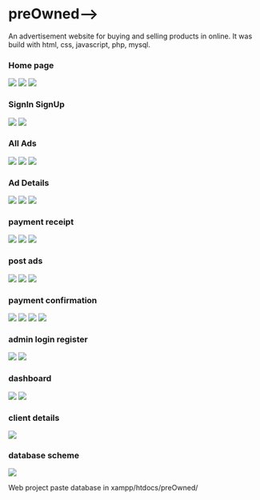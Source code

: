
# preOwned-->
  An advertisement website for buying and selling products in online. It was build with html, css, javascript, php, mysql.

### Home page
![](https://github.com/saimoon-oman/preOwned/blob/main/screenshots_of_website/User/Homepage_1.png)
![](https://github.com/saimoon-oman/preOwned/blob/main/screenshots_of_website/User/Homepage_2.png)
![](https://github.com/saimoon-oman/preOwned/blob/main/screenshots_of_website/User/Homepage_3.png)

### SignIn SignUp
![](https://github.com/saimoon-oman/preOwned/blob/main/screenshots_of_website/User/signin_signup4.png)
![](https://github.com/saimoon-oman/preOwned/blob/main/screenshots_of_website/User/signin_signup5.png)

### All Ads
![](https://github.com/saimoon-oman/preOwned/blob/main/screenshots_of_website/User/All_Ads6.png)
![](https://github.com/saimoon-oman/preOwned/blob/main/screenshots_of_website/User/All_Ads7.png)
![](https://github.com/saimoon-oman/preOwned/blob/main/screenshots_of_website/User/All_Ads8.png)

### Ad Details
![](https://github.com/saimoon-oman/preOwned/blob/main/screenshots_of_website/User/Ad_Details_9.png)
![](https://github.com/saimoon-oman/preOwned/blob/main/screenshots_of_website/User/Ad_Details_10.png)
![](https://github.com/saimoon-oman/preOwned/blob/main/screenshots_of_website/User/Ad_Details_11.png)

### payment receipt
![](https://github.com/saimoon-oman/preOwned/blob/main/screenshots_of_website/User/payment_receipt_12.png)
![](https://github.com/saimoon-oman/preOwned/blob/main/screenshots_of_website/User/payment_receipt_13.png)
![](https://github.com/saimoon-oman/preOwned/blob/main/screenshots_of_website/User/payment_receipt_14.png)

### post ads
![](https://github.com/saimoon-oman/preOwned/blob/main/screenshots_of_website/User/post_ad_15.png)
![](https://github.com/saimoon-oman/preOwned/blob/main/screenshots_of_website/User/post_ad_16.png)
![](https://github.com/saimoon-oman/preOwned/blob/main/screenshots_of_website/User/post_ad_17.png)

### payment confirmation
![](https://github.com/saimoon-oman/preOwned/blob/main/screenshots_of_website/User/payment_confirmation_18.png)
![](https://github.com/saimoon-oman/preOwned/blob/main/screenshots_of_website/User/payment_confirmation_19.png)
![](https://github.com/saimoon-oman/preOwned/blob/main/screenshots_of_website/User/payment_confirmation_20.png)
![](https://github.com/saimoon-oman/preOwned/blob/main/screenshots_of_website/User/payment_conf_21.png)

### admin login register
![](https://github.com/saimoon-oman/preOwned/blob/main/screenshots_of_website/Admin/Admin_login_register_22.png)
![](https://github.com/saimoon-oman/preOwned/blob/main/screenshots_of_website/Admin/Admin_login_register_23.png)

### dashboard
![](https://github.com/saimoon-oman/preOwned/blob/main/screenshots_of_website/Admin/dashboard_24.png)
![](https://github.com/saimoon-oman/preOwned/blob/main/screenshots_of_website/Admin/dashboard_25.png)

### client details
![](https://github.com/saimoon-oman/preOwned/blob/main/screenshots_of_website/Admin/client_details_26.png)

### database scheme
![](https://github.com/saimoon-oman/preOwned/blob/main/screenshots_of_website/database_schema.png)

Web project
paste database in xampp/htdocs/preOwned/
